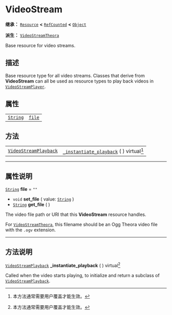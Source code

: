 <!-- ⚠ 请勿编辑本文件 ⚠ -->
<!-- 本文档使用脚本从 WeDot 引擎源码仓库生成。 -->
<!-- 生成脚本：https://github.com/WeDot-Engine/WeDot/tree/4.3/doc/tools/make_md.py； -->
<!-- 原文件：https://github.com/WeDot-Engine/WeDot/tree/4.3/doc/classes/VideoStream.xml。 -->

<div id="_class_videostream"></div>

# VideoStream

**继承：** [`Resource`](class_resource.md) **<** [`RefCounted`](class_refcounted.md) **<** [`Object`](class_object.md)

**派生：** [`VideoStreamTheora`](class_videostreamtheora.md)

Base resource for video streams.

## 描述

Base resource type for all video streams. Classes that derive from **VideoStream** can all be used as resource types to play back videos in [`VideoStreamPlayer`](class_videostreamplayer.md).

## 属性

|||
|:-:|:--|
| [`String`](class_string.md) | [`file`](#class_videostream_property_file) | ``""`` |

## 方法

|||
|:-:|:--|
| [`VideoStreamPlayback`](class_videostreamplayback.md) | [`_instantiate_playback`](#class_videostream_private_method__instantiate_playback) ( ) virtual[^virtual] |

<!-- rst-class:: classref-section-separator -->

---

## 属性说明

<div id="_class_videostream_property_file"></div>

[`String`](class_string.md) **file** = ``""`` <div id="class_videostream_property_file"></div>

- `void` **set_file** ( value: [`String`](class_string.md) )
- [`String`](class_string.md) **get_file** ( )

The video file path or URI that this **VideoStream** resource handles.

For [`VideoStreamTheora`](class_videostreamtheora.md), this filename should be an Ogg Theora video file with the `.ogv` extension.

<!-- rst-class:: classref-section-separator -->

---

## 方法说明

<div id="_class_videostream_private_method__instantiate_playback"></div>

[`VideoStreamPlayback`](class_videostreamplayback.md) **_instantiate_playback** ( ) virtual[^virtual]<div id="class_videostream_private_method__instantiate_playback"></div>

Called when the video starts playing, to initialize and return a subclass of [`VideoStreamPlayback`](class_videostreamplayback.md).

[^virtual]: 本方法通常需要用户覆盖才能生效。
[^const]: 本方法无副作用，不会修改该实例的任何成员变量。
[^vararg]: 本方法除了能接受在此处描述的参数外，还能够继续接受任意数量的参数。
[^constructor]: 本方法用于构造某个类型。
[^static]: 调用本方法无需实例，可直接使用类名进行调用。
[^operator]: 本方法描述的是使用本类型作为左操作数的有效运算符。
[^bitfield]: 这个值是由下列位标志构成位掩码的整数。
[^void]: 无返回值。
